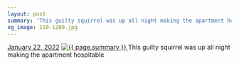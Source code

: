 ```yaml
---
layout: post
summary: 'This guilty squirrel was up all night making the apartment hospitable'
og_image: 110-1280.jpg
---
```


<p>
  <time>
    <a href="/110">January 22, 2022</a>
  </time>
  <a href="/110">
    <img src="{{ site.assets_url }}/110-640.jpg" srcset="{{ site.assets_url }}/110-320.jpg 320w, {{ site.assets_url }}/110-640.jpg 640w, {{ site.assets_url }}/110-960.jpg 960w, {{ site.assets_url }}/110-1280.jpg 1280w" sizes="(min-width: 700px) 50vw, calc(100vw - 2rem)" alt="{{ page.summary }}" />
  </a>
  <span>This guilty squirrel was up all night making the apartment hospitable</span>
</p>
